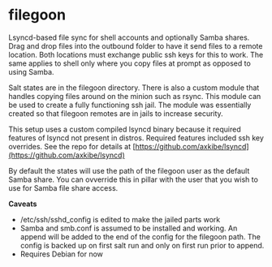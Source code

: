 # filegoon
Lsyncd-based file sync for shell accounts and optionally Samba shares.  Drag and drop files into the outbound folder to have it send files to a remote location.  Both locations must exchange public ssh keys for this to work.  The same applies to shell only where you copy files at prompt as opposed to using Samba.

Salt states are in the filegoon directory.  There is also a custom module that handles copying files around on the minion such as rsync.  This module can be used to create a fully functioning ssh jail.  The module was essentially created so that filegoon remotes are in jails to increase security.  

This setup uses a custom compiled lsyncd binary because it required features of lsyncd not present in distros.  Required features included ssh key overrides.  See the repo for details at [https://github.com/axkibe/lsyncd](https://github.com/axkibe/lsyncd)

By default the states will use the path of the filegoon user as the default Samba share.  You can ovverride this in pillar with the user that you wish to use for Samba file share access.   

**Caveats**
* /etc/ssh/sshd_config is edited to make the jailed parts work
* Samba and smb.conf is assumed to be installed and working.  An append will be added to the end of the config for the filegoon path.  The config is backed up on first salt run and only on first run prior to append.
* Requires Debian for now
